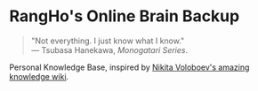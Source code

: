 # RangHo's Online Brain Backup

> "Not everything. I just know what I know." \
> — Tsubasa Hanekawa, _Monogatari Series_.

Personal Knowledge Base, inspired by [Nikita Voloboev's amazing knowledge wiki][1].

[1]: https://wiki.nikiv.dev/
